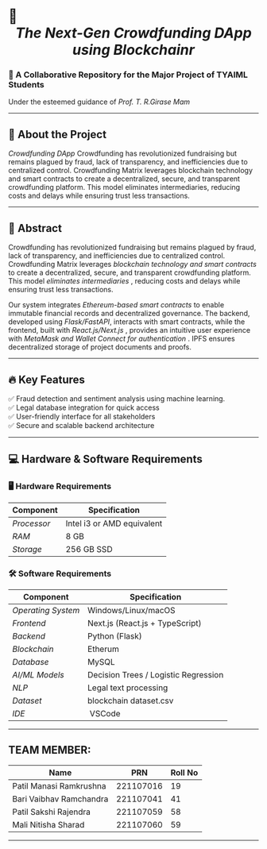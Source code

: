 




# 🚀 *<div align="center">The Next-Gen Crowdfunding DApp using Blockchainr</div>* 

### 📌 A Collaborative Repository for the Major Project of TYAIML Students  
Under the esteemed guidance of *Prof. T. R.Girase Mam*  

---

## 📜 About the Project  
*Crowdfunding DApp* Crowdfunding has revolutionized fundraising but remains plagued by fraud, lack of transparency, and inefficiencies due to centralized control. 
Crowdfunding Matrix leverages blockchain technology and smart contracts to create a decentralized, secure, and transparent crowdfunding platform. 
This model eliminates intermediaries, reducing costs and delays while ensuring trust less transactions.


---

## 📄 Abstract  
Crowdfunding has revolutionized fundraising but remains plagued by fraud, lack of transparency, and inefficiencies due to centralized control. 
Crowdfunding Matrix leverages *blockchain technology and smart contracts* to create a decentralized, secure, and transparent crowdfunding platform. 
This model *eliminates intermediaries* , reducing costs and delays while ensuring trust less transactions.

Our system integrates *Ethereum-based smart contracts* to enable immutable financial records and decentralized governance.
The backend, developed using *Flask/FastAPI*, interacts with smart contracts, while the frontend, built with *React.js/Next.js* , provides an intuitive user experience with *MetaMask and Wallet Connect for authentication* .
IPFS ensures decentralized storage of project documents and proofs.

---

## 🔥 Key Features  
✅ Fraud detection and sentiment analysis using machine learning.  
✅ Legal database integration for quick access   
✅ User-friendly interface for all stakeholders  
✅ Secure and scalable backend architecture  

---
## 💻 Hardware & Software Requirements  

### 🖥 Hardware Requirements  
| Component | Specification |
|-----------|--------------|
| *Processor* | Intel i3 or AMD equivalent |
| *RAM* | 8 GB |
| *Storage* | 256 GB SSD |

### 🛠 Software Requirements  
| Component | Specification |
|-----------|--------------|
| *Operating System* | Windows/Linux/macOS |
| *Frontend* | Next.js (React.js + TypeScript) |
| *Backend* | Python (Flask) |
| *Blockchain*  | Etherum|
| *Database* | MySQL |
| *AI/ML Models* | Decision Trees / Logistic Regression |
| *NLP* | Legal text processing |
| *Dataset* | blockchain dataset.csv  |
| *IDE* | VSCode |

---

## TEAM MEMBER:
|Name|PRN|Roll No|
|----|---|-------|
|Patil Manasi Ramkrushna|221107016|19| 
|Bari Vaibhav Ramchandra|221107041|41|
|Patil Sakshi Rajendra|221107059|58| 
|Mali Nitisha Sharad|221107060|59|

---
